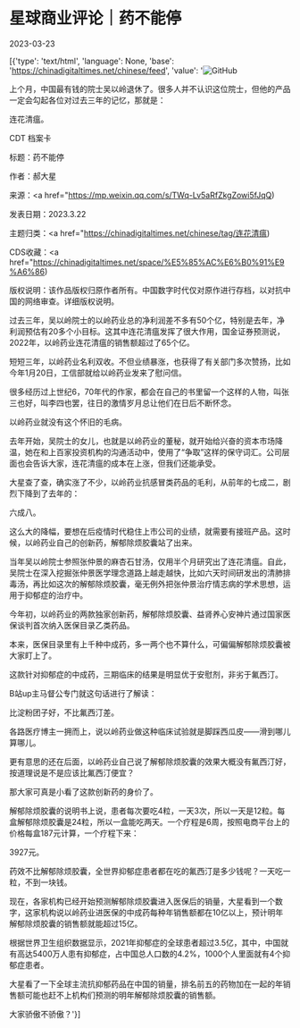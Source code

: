 # 星球商业评论｜药不能停

2023-03-23

[{'type': 'text/html', 'language': None, 'base': 'https://chinadigitaltimes.net/chinese/feed', 'value': '![GitHub](https://chinadigitaltimes.net/chinese/files/2023/03/image-1679571149257.png)

上个月，中国最有钱的院士吴以岭退休了。很多人并不认识这位院士，但他的产品一定会勾起各位对过去三年的记忆，那就是：

连花清瘟。



CDT 档案卡

标题：药不能停

作者：郝大星

来源：<a href="https://mp.weixin.qq.com/s/TWq-Lv5aRfZkgZowi5fJqQ)

发表日期：2023.3.22

主题归类：<a href="https://chinadigitaltimes.net/chinese/tag/连花清瘟)

CDS收藏：<a href="https://chinadigitaltimes.net/space/%E5%85%AC%E6%B0%91%E9%A6%86)

版权说明：该作品版权归原作者所有。中国数字时代仅对原作进行存档，以对抗中国的网络审查。详细版权说明。





过去三年，吴以岭院士的以岭药业总的净利润差不多有50个亿，特别是去年，净利润预估有20多个小目标。这其中连花清瘟发挥了很大作用，国金证券预测说，2022年，以岭药业连花清瘟的销售额超过了65个亿。

短短三年，以岭药业名利双收。不但业绩暴涨，也获得了有关部门多次赞扬，比如今年1月20日，工信部就给以岭药业发来了慰问信。

很多经历过上世纪6，70年代的作家，都会在自己的书里留一个这样的人物，叫张三也好，叫李四也罢，往日的激情岁月总让他们在日后不断怀念。

以岭药业就没有这个怀旧的毛病。

去年开始，吴院士的女儿，也就是以岭药业的董秘，就开始给兴奋的资本市场降温，她在和上百家投资机构的沟通活动中，使用了“争取”这样的保守词汇。公司层面也会告诉大家，连花清瘟的成本在上涨，但我们还能承受。

大星查了查，确实涨了不少，以岭药业抗感冒类药品的毛利，从前年的七成二，剧烈下降到了去年的：

六成八。

这么大的降幅，要想在后疫情时代稳住上市公司的业绩，就需要有接班产品。这时候，以岭药业自己的创新药，解郁除烦胶囊站了出来。

当年吴以岭院士参照张仲景的麻杏石甘汤，仅用半个月研究出了连花清瘟。自此，吴院士在深入挖掘张仲景医学理念道路上越走越快，比如六天时间研发出的清肺排毒汤，再比如这次的解郁除烦胶囊，毫无例外把张仲景治疗情志病的学术思想，运用于抑郁症的治疗中。

今年初，以岭药业的两款独家创新药，解郁除烦胶囊、益肾养心安神片通过国家医保谈判首次纳入医保目录乙类药品。

本来，医保目录里有上千种中成药，多一两个也不算什么，可偏偏解郁除烦胶囊被大家盯上了。

这款针对抑郁症的中成药，三期临床的结果是明显优于安慰剂，非劣于氟西汀。

B站up主马督公专门就这句话进行了解读：

比淀粉团子好，不比氟西汀差。

各路医疗博主一拥而上，说以岭药业做这种临床试验就是脚踩西瓜皮——滑到哪儿算哪儿。

更有意思的还在后面，以岭药业自己说了解郁除烦胶囊的效果大概没有氟西汀好，按道理说是不是应该比氟西汀便宜？

那大家可真是小看了这款创新药的身价了。

解郁除烦胶囊的说明书上说，患者每次要吃4粒，一天3次，所以一天是12粒。每盒解郁除烦胶囊是24粒，所以一盒能吃两天。一个疗程是6周，按照电商平台上的价格每盒187元计算，一个疗程下来：

3927元。

药效不比解郁除烦胶囊，全世界抑郁症患者都在吃的氟西汀是多少钱呢？一天吃一粒，不到一块钱。

现在，各家机构已经开始预测解郁除烦胶囊进入医保后的销量，大星看到一个数字，这家机构说以岭药业进医保的中成药每种年销售额都在10亿以上，预计明年解郁除烦胶囊的销售额就能超过15亿。

根据世界卫生组织数据显示，2021年抑郁症的全球患者超过3.5亿，其中，中国就有高达5400万人患有抑郁症，占中国总人口数的4.2%，1000个人里面就有4个抑郁症患者。

大星看了一下全球主流抗抑郁药品在中国的销量，排名前五的药物加在一起的年销售额可能也赶不上机构们预测的明年解郁除烦胶囊的销售额。

大家骄傲不骄傲？'}]